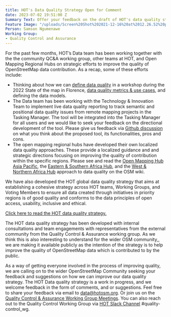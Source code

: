 ```yaml
---
title: HOT's Data Quality Strategy Open for Comment
date: 2023-07-02 19:51:00 Z
Summary Text: Offer your feedback on the draft of HOT's data quality strategy!
Feature Image: "/uploads/Screen%20Shot%202021-12-16%20at%2012.26.52%20pm-de2129.png"
Person: Samson Ngumenawe
Working Group:
- Quality Control and Assurance
---
```


For the past few months, HOT’s Data team has been working together with the the community QC&A working group, other teams at HOT, and Open Mapping Regional Hubs on strategic efforts to improve the quality of OpenStreetMap data contribution. As a recap, some of these efforts include:
* Thinking about how we can [define data quality](https://www.hotosm.org/updates/working-together-for-better-osm-data-quality/) in a workshop during the 2022 State of the map in Florence, [data quality metrics & use cases](https://wiki.openstreetmap.org/wiki/Humanitarian_OSM_Team/Core_Impact_Area_Datasets_,_Use_cases_%26_Data_Quality_Metrics), and defining the data models.
* The Data team has been working with the Technology & Innovation Team to implement live data quality reporting to track semantic and positional data quality issues from remote mapping projects in the Tasking Manager. The tool will be integrated into the Tasking Manager for all users and we would like to seek your feedback on the directional development of the tool. Please give us feedback via [Github discussion](https://github.com/hotosm/tasking-manager/discussions/5685) on what you think about the proposed tool, its functionalities, pros and cons.
* The open mapping regional hubs have developed their own localized data quality approaches. These provide a localized guidance and and strategic directions focusing on improving the quality of contribution within the specific regions. Please see and read the [Open Mapping Hub Asia Pacific](https://wiki.openstreetmap.org/wiki/Humanitarian_OSM_Team/Open_Mapping_Hub_-_Asia_Pacific/Data_Quality_Approach), the [Eastern & Southern Africa Hub](https://wiki.openstreetmap.org/wiki/Humanitarian_OSM_Team/Open_Mapping_Hub_Eastern_and_Southern_Africa/Data_Quality_Approach), and the [West & Northern Africa Hub](https://wiki.openstreetmap.org/wiki/Humanitarian_OSM_Team/Open_Mapping_Hub_West_and_Northern_Africa/Data_Quality_Approach) approach to data quality on the OSM wiki.

We have also developed the HOT global data quality strategy that aims at establishing a cohesive strategy across HOT teams, Working Groups, and Voting Members to ensure all data created through initiatives in priority regions is of good quality and conforms to the data principles of open access, usability, inclusive and ethical. 

[Click here to read the HOT data quality strategy.](https://drive.google.com/file/d/1s1QcjcToDHG530NVpdsrVDZUxrGkdM3T/view?usp=drivesdk)

The HOT data quality strategy has been developed with internal consultations and team engagements with representatives from the external community from the Quality Control & Assurance working group. As we think this is also interesting to understand for the wider OSM community,, we are making it available publicly as the intention of the strategy is to help improve the quality of OpenStreetMap data which is contributed to by the public.

As a way of getting everyone involved in the process of improving quality, we are calling on to the wider OpenStreetMap Community  seeking your feedback and suggestions on how we can improve our data quality strategy. The HOT Data quality strategy is a work in progress, and we welcome feedback in the form of comments, and or suggestions. Feel free to share your feedback via email to [data@hotosm.org](mailto:data@hotosm.org). Or join us on the [Quality Control & Assurance Working Group Meetings](https://calendar.google.com/calendar/u/0/embed?src=hotosm.org_848e89aaiab04ag94d23rqn558@group.calendar.google.com). You can also reach out to the Quality Control Working Group via [HOT Slack Channel](https://hotosm.slack.com/archives/CLF237CMD) #quality-control_wg.